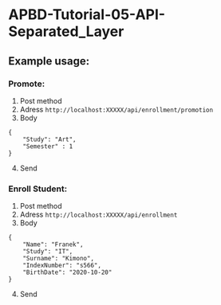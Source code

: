 # APBD-Tutorial-05-API-Separated_Layer

## Example usage:

### Promote:
1. Post method
2. Adress ``` http://localhost:XXXXX/api/enrollment/promotion ```
3. Body

```
{
    "Study": "Art",
    "Semester" : 1
}
```

4. Send


### Enroll Student:
1. Post method
2. Adress ``` http://localhost:XXXXX/api/enrollment ```
3. Body
```
{
    "Name": "Franek",
    "Study": "IT",
    "Surname": "Kimono",
    "IndexNumber": "s566",
    "BirthDate": "2020-10-20"
}
```

4. Send

